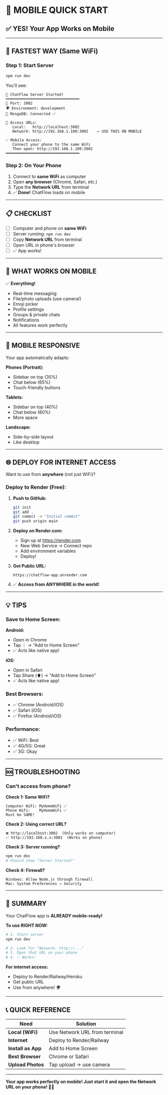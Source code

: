 # 📱 MOBILE QUICK START

## ✅ YES! Your App Works on Mobile

---

## 🚀 **FASTEST WAY (Same WiFi)**

### **Step 1: Start Server**
```bash
npm run dev
```

You'll see:
```
🚀 ChatFlow Server Started!
━━━━━━━━━━━━━━━━━━━━━━━━━━━━━━━━━
📍 Port: 3002
🌍 Environment: development
💾 MongoDB: Connected ✅

📱 Access URLs:
   Local:   http://localhost:3002
   Network: http://192.168.1.100:3002    ← USE THIS ON MOBILE

💡 Mobile Access:
   Connect your phone to the same WiFi
   Then open: http://192.168.1.100:3002
━━━━━━━━━━━━━━━━━━━━━━━━━━━━━━━━━
```

### **Step 2: On Your Phone**
1. Connect to **same WiFi** as computer
2. Open **any browser** (Chrome, Safari, etc.)
3. Type the **Network URL** from terminal
4. ✅ **Done!** ChatFlow loads on mobile

---

## 📋 **CHECKLIST**

- [ ] Computer and phone on **same WiFi**
- [ ] Server running: `npm run dev`
- [ ] Copy **Network URL** from terminal
- [ ] Open URL in phone's browser
- [ ] ✅ App works!

---

## 🎯 **WHAT WORKS ON MOBILE**

✅ **Everything!**
- Real-time messaging
- File/photo uploads (use camera!)
- Emoji picker
- Profile settings
- Groups & private chats
- Notifications
- All features work perfectly

---

## 📱 **MOBILE RESPONSIVE**

Your app automatically adapts:

**Phones (Portrait):**
- Sidebar on top (35%)
- Chat below (65%)
- Touch-friendly buttons

**Tablets:**
- Sidebar on top (40%)
- Chat below (60%)
- More space

**Landscape:**
- Side-by-side layout
- Like desktop

---

## 🌐 **DEPLOY FOR INTERNET ACCESS**

Want to use from **anywhere** (not just WiFi)?

### **Deploy to Render (Free):**

1. **Push to GitHub:**
   ```bash
   git init
   git add .
   git commit -m "Initial commit"
   git push origin main
   ```

2. **Deploy on Render.com:**
   - Sign up at https://render.com
   - New Web Service → Connect repo
   - Add environment variables
   - Deploy!

3. **Get Public URL:**
   ```
   https://chatflow-app.onrender.com
   ```
   
4. ✅ **Access from ANYWHERE in the world!**

---

## 💡 **TIPS**

### **Save to Home Screen:**

**Android:**
- Open in Chrome
- Tap ⋮ → "Add to Home Screen"
- ✅ Acts like native app!

**iOS:**
- Open in Safari
- Tap Share (⬆️) → "Add to Home Screen"
- ✅ Acts like native app!

### **Best Browsers:**
- ✅ Chrome (Android/iOS)
- ✅ Safari (iOS)
- ✅ Firefox (Android/iOS)

### **Performance:**
- ✅ WiFi: Best
- ✅ 4G/5G: Great
- ✅ 3G: Okay

---

## 🆘 **TROUBLESHOOTING**

### **Can't access from phone?**

**Check 1: Same WiFi?**
```
Computer WiFi: MyHomeWiFi ✅
Phone WiFi:    MyHomeWiFi ✅
Must be SAME!
```

**Check 2: Using correct URL?**
```
❌ http://localhost:3002  (Only works on computer)
✅ http://192.168.x.x:3002  (Works on phone)
```

**Check 3: Server running?**
```bash
npm run dev
# Should show "Server Started!"
```

**Check 4: Firewall?**
```
Windows: Allow Node.js through firewall
Mac: System Preferences → Security
```

---

## 🎉 **SUMMARY**

Your ChatFlow app is **ALREADY mobile-ready!**

**To use RIGHT NOW:**
```bash
# 1. Start server
npm run dev

# 2. Look for "Network: http://..."
# 3. Open that URL on your phone
# 4. ✅ Works!
```

**For internet access:**
- Deploy to Render/Railway/Heroku
- Get public URL
- Use from anywhere! 🌍

---

## 📞 **QUICK REFERENCE**

| Need | Solution |
|------|----------|
| **Local (WiFi)** | Use Network URL from terminal |
| **Internet** | Deploy to Render/Railway |
| **Install as App** | Add to Home Screen |
| **Best Browser** | Chrome or Safari |
| **Upload Photos** | Tap upload → use camera |

---

**Your app works perfectly on mobile! Just start it and open the Network URL on your phone! 📱✨**

